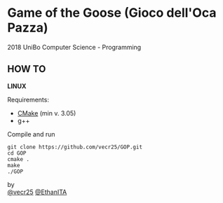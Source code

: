 # Game of the Goose (Gioco dell'Oca Pazza)
2018 UniBo Computer Science - Programming 
## HOW TO
**LINUX**

Requirements:

 - [CMake](https://cmake.org/download/) (min v. 3.05)
 - g++

Compile and run

    git clone https://github.com/vecr25/GOP.git
    cd GOP
    cmake .
    make
    ./GOP


by  
[@vecr25](https://github.com/vecr25)
[@EthanITA](https://github.com/EthanITA)